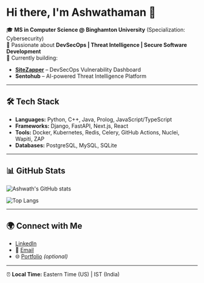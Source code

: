 # Hi there, I'm Ashwathaman 👋

🎓 **MS in Computer Science @ Binghamton University** (Specialization: Cybersecurity)  
🔐 Passionate about **DevSecOps | Threat Intelligence | Secure Software Development**  
🚀 Currently building:  
- [**SiteZapper**](https://github.com/Ashwaaahere/sitescan) – DevSecOps Vulnerability Dashboard  
- **Sentohub** – AI-powered Threat Intelligence Platform  

---

## 🛠️ Tech Stack
- **Languages:** Python, C++, Java, Prolog, JavaScript/TypeScript  
- **Frameworks:** Django, FastAPI, Next.js, React  
- **Tools:** Docker, Kubernetes, Redis, Celery, GitHub Actions, Nuclei, Wapiti, ZAP  
- **Databases:** PostgreSQL, MySQL, SQLite  

---

## 📊 GitHub Stats
![Ashwath's GitHub stats](https://github-readme-stats.vercel.app/api?username=Ashwaaahere&show_icons=true&theme=radical)

![Top Langs](https://github-readme-stats.vercel.app/api/top-langs/?username=Ashwaaahere&layout=compact&theme=radical)

---

## 🌍 Connect with Me
- [LinkedIn](https://linkedin.com/in/ashwathaman)  
- 📧 [Email](mailto:your.email@example.com)  
- 🌐 [Portfolio](https://yourwebsite.com) _(optional)_

---

⏰ **Local Time:** Eastern Time (US) | IST (India)  
